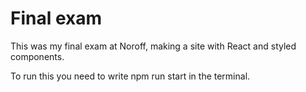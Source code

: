# Final exam

This was my final exam at Noroff, making a site with React and styled components.

To run this you need to write npm run start in the terminal.
